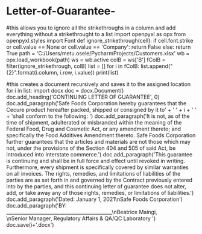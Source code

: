 # Letter-of-Guarantee-
#this allows you to ignore all the strikethroughs in a column and add everything without a strikethrought to a list
import openpyxl as opx
from openpyxl.styles import Font
def ignore_strikethrough(cell):
    if cell.font.strike or cell.value == None or cell.value == 'Company':
        return False
    else:
        return True
path = 'C:/Users/metu.osele/PycharmProjects/Customers.xlsx'
wb = opx.load_workbook(path)
ws = wb.active
colB = ws['B']
fColB = filter(ignore_strikethrough, colB)
list = []
for i in fColB:
    list.append("{2}".format(i.column, i.row, i.value))
print(list)

#this creates a document recursively and saves it to the assigned location
for i in list:
    import docx
    doc = docx.Document()
    doc.add_heading('CONTINUING LETTER OF GUARANTEE', 0)
    doc.add_paragraph('Safe Foods Corporation hereby guarantees that the Cecure product hereafter packed, shipped or consigned by it to' + ' ' + i + ' ' + 'shall conform to the following: ')
    doc.add_paragraph('It is not, as of the time of shipment, adulterated or misbranded within the meaning of the Federal Food, Drug and Cosmetic Act, or any amendment thereto; and specifically the Food Additives Amendment thereto. Safe Foods Corporation further guarantees that the articles and materials are not those which may not, under the provisions of the Section 404 and 505 of said Act, be introduced into Interstate commerce.')
    doc.add_paragraph('This guarantee is continuing and shall be in full force and effect until revoked in writing. Furthermore, every shipment is specifically covered by similar warranties on all invoices. The rights, remedies, and limitations of liabilities of the parties are as set forth in and governed by the Contract previously entered into by the parties, and this continuing letter of guarantee does not alter, add, or take away any of those rights, remedies, or limitations of liabilities.')
    doc.add_paragraph('Dated: January 1, 2021\nSafe Foods Corporation')
    doc.add_paragraph('BY: ____________________________________________\nBeatrice Maingi,\
                  \nSenior Manager, Regulatory Affairs & QA/QC Laboratory ')
    doc.save(i+'.docx')

